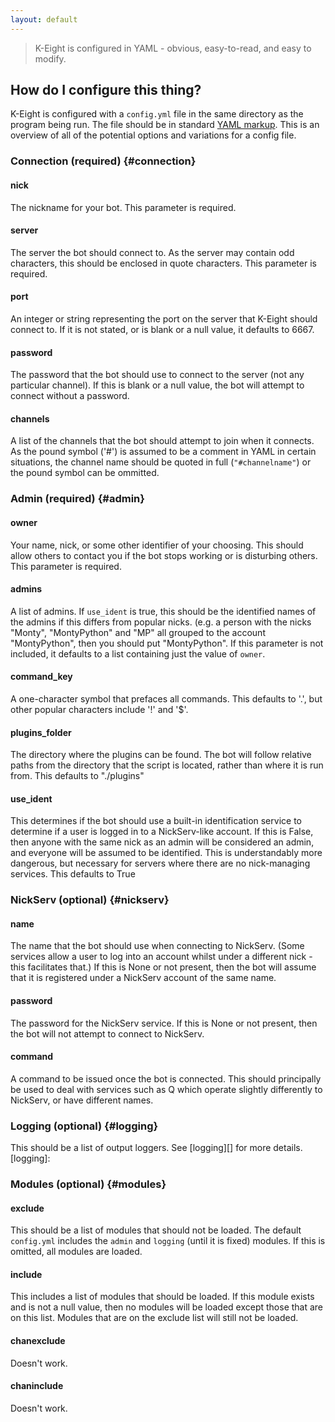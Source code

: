 ```yaml
---
layout: default
---
```



> K-Eight is configured in YAML - obvious, easy-to-read, and easy to modify.

## How do I configure this thing?

K-Eight is configured with a `config.yml` file in the same directory as the program being run.  The file should be in standard [YAML markup][yaml].  This is an overview of all of the potential options and variations for a config file.

[yaml]: <http://www.yaml.org/spec/1.2/spec.html>

### Connection (required)            {#connection}

#### nick
The nickname for your bot.  This parameter is required.

#### server
The server the bot should connect to.  As the server may contain odd characters, this should be enclosed in quote characters.  This parameter is required.

#### port
An integer or string representing the port on the server that K-Eight should connect to.  If it is not stated, or is blank or a null value, it defaults to 6667.

#### password
The password that the bot should use to connect to the server (not any particular channel).  If this is blank or a null value, the bot will attempt to connect without a password.

#### channels
A list of the channels that the bot should attempt to join when it connects.  As the pound symbol ('#') is assumed to be a comment in YAML in certain situations, the channel name should be quoted in full (`"#channelname"`) or the pound symbol can be ommitted.

### Admin (required)                 {#admin}

#### owner
Your name, nick, or some other identifier of your choosing.  This should allow others to contact you if the bot stops working or is disturbing others.  This parameter is required.

#### admins
A list of admins.  If `use_ident` is true, this should be the identified names of the admins if this differs from popular nicks.  (e.g. a person with the nicks "Monty", "MontyPython" and "MP" all grouped to the account "MontyPython", then you should put "MontyPython".  If this parameter is not included, it defaults to a list containing just the value of `owner`.

#### command_key
A one-character symbol that prefaces all commands.  This defaults to '.', but other popular characters include '!' and '$'.

#### plugins_folder
The directory where the plugins can be found.  The bot will follow relative paths from the directory that the script is located, rather than where it is run from.  This defaults to "./plugins"

#### use_ident
This determines if the bot should use a built-in identification service to determine if a user is logged in to a NickServ-like account.  If this is False, then anyone with the same nick as an admin will be considered an admin, and everyone will be assumed to be identified.  This is understandably more dangerous, but necessary for servers where there are no nick-managing services.  This defaults to True

### NickServ (optional)              {#nickserv}

#### name
The name that the bot should use when connecting to NickServ.  (Some services allow a user to log into an account whilst under a different nick - this facilitates that.)  If this is None or not present, then the bot will assume that it is registered under a NickServ account of the same name.

#### password
The password for the NickServ service.  If this is None or not present, then the bot will not attempt to connect to NickServ.

#### command
A command to be issued once the bot is connected.  This should principally be used to deal with services such as Q which operate slightly differently to NickServ, or have different names.

### Logging (optional)               {#logging}

This should be a list of output loggers.  See [logging][] for more details.
[logging]: <logging>


### Modules (optional)               {#modules}

#### exclude
This should be a list of modules that should not be loaded.  The default `config.yml` includes the `admin` and `logging` (until it is fixed) modules.  If this is omitted, all modules are loaded.

#### include
This includes a list of modules that should be loaded.  If this module exists and is not a null value, then no modules will be loaded except those that are on this list.  Modules that are on the exclude list will still not be loaded.

#### chanexclude
Doesn't work.

#### chaninclude
Doesn't work.